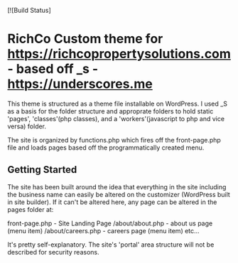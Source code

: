 [![Build Status]

RichCo Custom theme for https://richcopropertysolutions.com - based off _s -  https://underscores.me
===

This theme is structured as a theme file installable on WordPress. I used _S as a basis for the folder structure and approprate folders to hold static 'pages', 'classes'(php classes), and a 'workers'(javascript to php and vice versa) folder. 

The site is organized by functions.php which fires off the front-page.php file and loads pages based off the programmatically created menu. 

Getting Started
---------------

The site has been built around the idea that everything in the site including the business name can easily be altered on the customizer (WordPress built in site builder). If it can't be altered here, any page can be altered in the pages folder at:

front-page.php - Site Landing Page 
/about/about.php - about us page (menu item)
/about/careers.php - careers page (menu item)
etc...

It's pretty self-explanatory.
The site's 'portal' area structure will not be described for security reasons.
